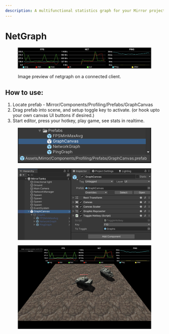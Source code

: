 ```yaml
---
description: A multifunctional statistics graph for your Mirror project.
---
```


# NetGraph

<figure><img src="../../.gitbook/assets/Screenshot 2024-09-10 at 15.31.35.png" alt=""><figcaption><p>Image preview of netgraph on a connected client.</p></figcaption></figure>

## How to use:

1. Locate prefab - Mirror/Components/Profiling/Prefabs/GraphCanvas
2. Drag prefab into scene, and setup toggle key to activate. (or hook upto your own canvas UI buttons if desired.)
3. Start editor, press your hotkey, play game, see stats in realtime.

<figure><img src="../../.gitbook/assets/Screenshot 2024-09-10 at 15.40.07.png" alt=""><figcaption></figcaption></figure>

<figure><img src="../../.gitbook/assets/Screenshot 2024-09-10 at 15.35.45.png" alt=""><figcaption></figcaption></figure>

<figure><img src="../../.gitbook/assets/Screenshot 2024-09-10 at 15.31.09.png" alt=""><figcaption></figcaption></figure>
